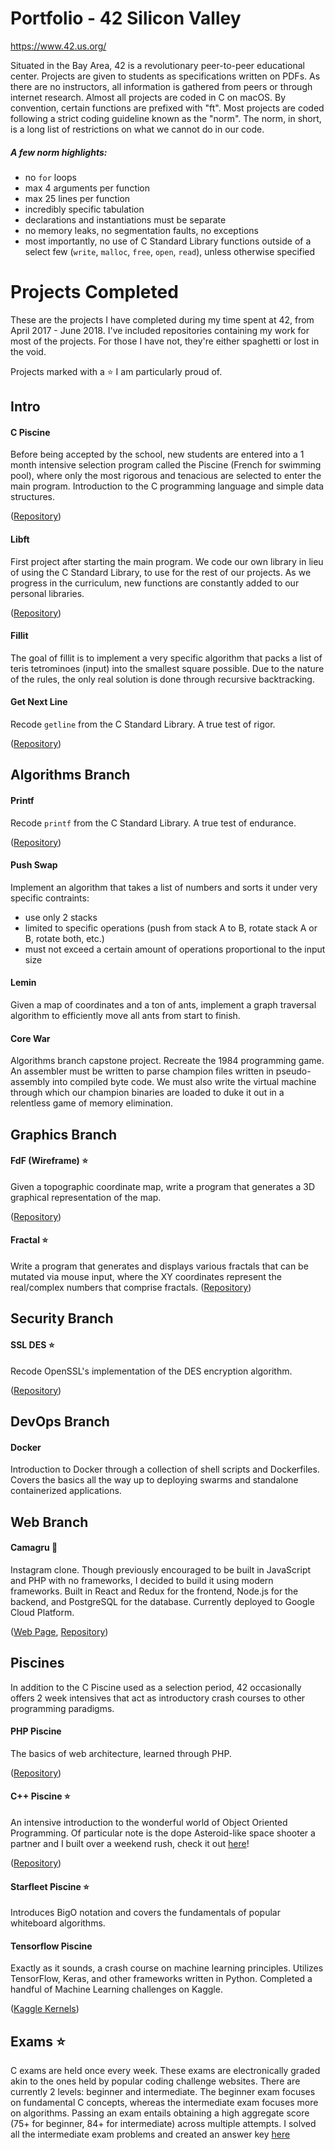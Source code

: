 # Portfolio - 42 Silicon Valley
https://www.42.us.org/

Situated in the Bay Area, 42 is a revolutionary peer-to-peer educational center. Projects are given to students as specifications written on PDFs. As there are no instructors, all information is gathered from peers or through internet research. Almost all projects are coded in C on macOS. By convention, certain functions are prefixed with "ft". Most projects are coded following a strict coding guideline known as the "norm". The norm, in short, is a long list of restrictions on what we cannot do in our code.

##### A few norm highlights:
- no `for` loops
- max 4 arguments per function
- max 25 lines per function
- incredibly specific tabulation
- declarations and instantiations must be separate
- no memory leaks, no segmentation faults, no exceptions
- most importantly, no use of C Standard Library functions outside of a select few (`write`, `malloc`, `free`, `open`, `read`), unless otherwise specified

# Projects Completed
These are the projects I have completed during my time spent at 42, from April 2017 - June 2018. I've included repositories containing my work for most of the projects. For those I have not, they're either spaghetti or lost in the void.

Projects marked with a :star: I am particularly proud of.

## Intro

#### C Piscine
Before being accepted by the school, new students are entered into a 1 month intensive selection program called the Piscine (French for swimming pool), where only the most rigorous and tenacious are selected to enter the main program. Introduction to the C programming language and simple data structures.

([Repository](https://github.com/kraxx/42_C_Piscine))

#### Libft
First project after starting the main program. We code our own library in lieu of using the C Standard Library, to use for the rest of our projects. As we progress in the curriculum, new functions are constantly added to our personal libraries.

([Repository](https://github.com/kraxx/42_libft))

#### Fillit
The goal of fillit is to implement a very specific algorithm that packs a list of teris tetrominoes (input) into the smallest square possible. Due to the nature of the rules, the only real solution is done through recursive backtracking.

#### Get Next Line
Recode `getline` from the C Standard Library. A true test of rigor.

([Repository](https://github.com/kraxx/42_Get_Next_Line))

## Algorithms Branch

#### Printf
Recode `printf` from the C Standard Library. A true test of endurance.

([Repository](https://github.com/kraxx/42_ft_printf))

#### Push Swap
Implement an algorithm that takes a list of numbers and sorts it under very specific contraints:
- use only 2 stacks
- limited to specific operations (push from stack A to B, rotate stack A or B, rotate both, etc.)
- must not exceed a certain amount of operations proportional to the input size

#### Lemin
Given a map of coordinates and a ton of ants, implement a graph traversal algorithm to efficiently move all ants from start to finish.

#### Core War
Algorithms branch capstone project. Recreate the 1984 programming game. An assembler must be written to parse champion files written in pseudo-assembly into compiled byte code. We must also write the virtual machine through which our champion binaries are loaded to duke it out in a relentless game of memory elimination.

## Graphics Branch
#### FdF (Wireframe) :star:
Given a topographic coordinate map, write a program that generates a 3D graphical representation of the map.

([Repository](https://github.com/kraxx/42_FdF))

#### Fractal :star:
Write a program that generates and displays various fractals that can be mutated via mouse input, where the XY coordinates represent the real/complex numbers that comprise fractals.
([Repository](https://github.com/kraxx/42_fractal))

## Security Branch
#### SSL DES :star:
Recode OpenSSL's implementation of the DES encryption algorithm.

([Repository](https://github.com/kraxx/42_ssl_des))

## DevOps Branch
#### Docker
Introduction to Docker through a collection of shell scripts and Dockerfiles. Covers the basics all the way up to deploying swarms and standalone containerized applications.

## Web Branch
#### Camagru :star2:
Instagram clone. Though previously encouraged to be built in JavaScript and PHP with no frameworks, I decided to build it using modern frameworks. Built in React and Redux for the frontend, Node.js for the backend, and PostgreSQL for the database. Currently deployed to Google Cloud Platform.

([Web Page](https://camagru.jchow.club), [Repository](https://github.com/kraxx/Camagru))

## Piscines
In addition to the C Piscine used as a selection period, 42 occasionally offers 2 week intensives that act as introductory crash courses to other programming paradigms.

#### PHP Piscine
The basics of web architecture, learned through PHP.

([Repository](https://github.com/kraxx/42_PHP_Piscine))

#### C++ Piscine :star:
An intensive introduction to the wonderful world of Object Oriented Programming.
Of particular note is the dope Asteroid-like space shooter a partner and I built over a weekend rush, check it out [here](https://github.com/kraxx/42_CPP_Piscine/tree/master/rush00)!

([Repository](https://github.com/kraxx/42_CPP_Piscine))

#### Starfleet Piscine :star:
Introduces BigO notation and covers the fundamentals of popular whiteboard algorithms.

#### Tensorflow Piscine
Exactly as it sounds, a crash course on machine learning principles. Utilizes TensorFlow, Keras, and other frameworks written in Python.
Completed a handful of Machine Learning challenges on Kaggle.

([Kaggle Kernels](https://www.kaggle.com/kraxximus/kernels))

## Exams :star:
C exams are held once every week. These exams are electronically graded akin to the ones held by popular coding challenge websites. There are currently 2 levels: beginner and intermediate. The beginner exam focuses on fundamental C concepts, whereas the intermediate exam focuses more on algorithms. Passing an exam entails obtaining a high aggregate score (75+ for beginner, 84+ for intermediate) across multiple attempts.
I solved all the intermediate exam problems and created an answer key [here](https://github.com/kraxx/42_C_Exam_Intermediate)
